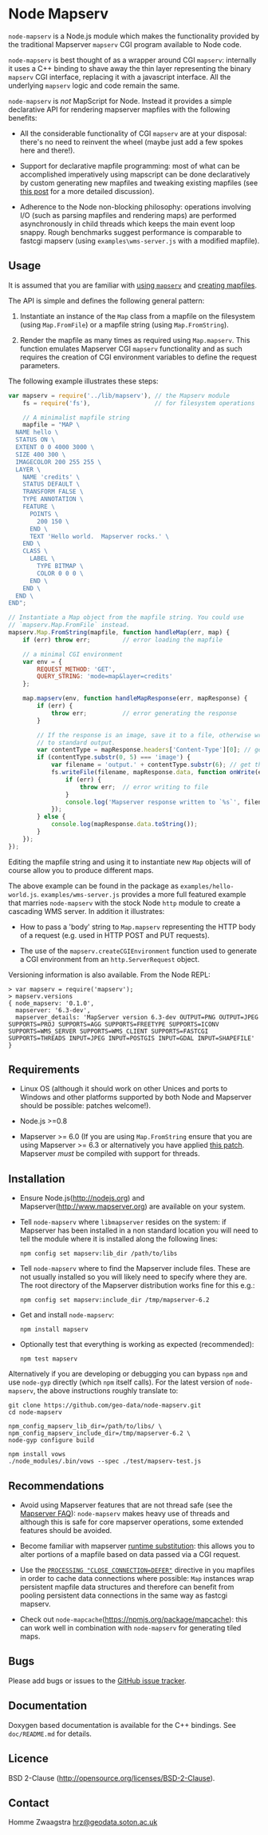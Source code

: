 # Node Mapserv

`node-mapserv` is a Node.js module which makes the functionality provided by
the traditional Mapserver `mapserv` CGI program available to Node code.

`node-mapserv` is best thought of as a wrapper around CGI `mapserv`: internally
it uses a C++ binding to shave away the thin layer representing the binary
`mapserv` CGI interface, replacing it with a javascript interface.  All the
underlying `mapserv` logic and code remain the same.

`node-mapserv` is *not* MapScript for Node.  Instead it provides a simple
declarative API for rendering mapserver mapfiles with the following benefits:

* All the considerable functionality of CGI `mapserv` are at your disposal:
  there's no need to reinvent the wheel (maybe just add a few spokes here and
  there!).

* Support for declarative mapfile programming: most of what can be accomplished
  imperatively using mapscript can be done declaratively by custom generating
  new mapfiles and tweaking existing mapfiles (see
  [this post](http://sgillies.net/blog/315/stop-using-mapscript/) for a more
  detailed discussion).

* Adherence to the Node non-blocking philosophy: operations involving I/O (such
  as parsing mapfiles and rendering maps) are performed asynchronously in child
  threads which keeps the main event loop snappy.  Rough benchmarks suggest
  performance is comparable to fastcgi mapserv (using `examples\wms-server.js`
  with a modified mapfile).

## Usage

It is assumed that you are familiar with
[using `mapserv`](http://mapserver.org/cgi/index.html) and
[creating mapfiles](http://mapserver.org/mapfile/index.html).

The API is simple and defines the following general pattern:

1. Instantiate an instance of the `Map` class from a mapfile on the filesystem
(using `Map.FromFile`) or a mapfile string (using `Map.FromString`).

2. Render the mapfile as many times as required using `Map.mapserv`. This
function emulates Mapserver CGI `mapserv` functionality and as such requires
the creation of CGI environment variables to define the request parameters.

The following example illustrates these steps:

```javascript
var mapserv = require('../lib/mapserv'), // the Mapserv module
    fs = require('fs'),                  // for filesystem operations

    // A minimalist mapfile string
    mapfile = "MAP \
  NAME hello \
  STATUS ON \
  EXTENT 0 0 4000 3000 \
  SIZE 400 300 \
  IMAGECOLOR 200 255 255 \
  LAYER \
    NAME 'credits' \
    STATUS DEFAULT \
    TRANSFORM FALSE \
    TYPE ANNOTATION \
    FEATURE \
      POINTS \
        200 150 \
      END \
      TEXT 'Hello world.  Mapserver rocks.' \
    END \
    CLASS \
      LABEL \
        TYPE BITMAP \
        COLOR 0 0 0 \
      END \
    END \
  END \
END";

// Instantiate a Map object from the mapfile string. You could use
// `mapserv.Map.FromFile` instead.
mapserv.Map.FromString(mapfile, function handleMap(err, map) {
    if (err) throw err;         // error loading the mapfile

    // a minimal CGI environment
    var env = {
        REQUEST_METHOD: 'GET',
        QUERY_STRING: 'mode=map&layer=credits'
    };

    map.mapserv(env, function handleMapResponse(err, mapResponse) {
        if (err) {
            throw err;          // error generating the response
        }

        // If the response is an image, save it to a file, otherwise write it
        // to standard output.
        var contentType = mapResponse.headers['Content-Type'][0]; // get the content type from the headers
        if (contentType.substr(0, 5) === 'image') {
            var filename = 'output.' + contentType.substr(6); // get the file extension from the content type
            fs.writeFile(filename, mapResponse.data, function onWrite(err) {
                if (err) {
                    throw err;  // error writing to file
                }
                console.log('Mapserver response written to `%s`', filename);
            });
        } else {
            console.log(mapResponse.data.toString());
        }
    });
});
```

Editing the mapfile string and using it to instantiate new `Map` objects will
of course allow you to produce different maps.

The above example can be found in the package as `examples/hello-world.js`.
`examples/wms-server.js` provides a more full featured example that marries
`node-mapserv` with the stock Node `http` module to create a cascading WMS
server.  In addition it illustrates:

* How to pass a 'body' string to `Map.mapserv` representing the HTTP body of a
  request (e.g. used in HTTP POST and PUT requests).

* The use of the `mapserv.createCGIEnvironment` function used to generate a CGI
  environment from an `http.ServerRequest` object.

Versioning information is also available. From the Node REPL:

```
> var mapserv = require('mapserv');
> mapserv.versions
{ node_mapserv: '0.1.0',
  mapserver: '6.3-dev',
  mapserver_details: 'MapServer version 6.3-dev OUTPUT=PNG OUTPUT=JPEG SUPPORTS=PROJ SUPPORTS=AGG SUPPORTS=FREETYPE SUPPORTS=ICONV SUPPORTS=WMS_SERVER SUPPORTS=WMS_CLIENT SUPPORTS=FASTCGI SUPPORTS=THREADS INPUT=JPEG INPUT=POSTGIS INPUT=GDAL INPUT=SHAPEFILE' }
```

## Requirements

* Linux OS (although it should work on other Unices and ports to Windows and
  other platforms supported by both Node and Mapserver should be possible:
  patches welcome!).

* Node.js >=0.8

* Mapserver >= 6.0 (If you are using `Map.FromString` ensure that you are using
  Mapserver >= 6.3 or alternatively you have applied
  [this patch](https://github.com/mapserver/mapserver/commit/e9e48941e9b02378de57a8ad6c6aa0d070816b06).
  Mapserver *must* be compiled with support for threads.

## Installation

* Ensure Node.js(http://nodejs.org) and Mapserver(http://www.mapserver.org) are
  available on your system.

* Tell `node-mapserv` where `libmapserver` resides on the system: if Mapserver
  has been installed in a non standard location you will need to tell the
  module where it is installed along the following lines:

    `npm config set mapserv:lib_dir /path/to/libs`

* Tell `node-mapserv` where to find the Mapserver include files.  These are not
  usually installed so you will likely need to specify where they are.  The
  root directory of the Mapserver distribution works fine for this e.g.:

    `npm config set mapserv:include_dir /tmp/mapserver-6.2`

* Get and install `node-mapserv`:

    `npm install mapserv`

* Optionally test that everything is working as expected (recommended):

   `npm test mapserv`

Alternatively if you are developing or debugging you can bypass `npm` and use
`node-gyp` directly (which `npm` itself calls). For the latest version of
`node-mapserv`, the above instructions roughly translate to:

    git clone https://github.com/geo-data/node-mapserv.git
    cd node-mapserv

    npm_config_mapserv_lib_dir=/path/to/libs/ \
    npm_config_mapserv_include_dir=/tmp/mapserver-6.2 \
    node-gyp configure build

    npm install vows
    ./node_modules/.bin/vows --spec ./test/mapserv-test.js

## Recommendations

* Avoid using Mapserver features that are not thread safe (see the
  [Mapserver FAQ](http://mapserver.org/faq.html?highlight=threads#is-mapserver-thread-safe)):
  `node-mapserv` makes heavy use of threads and although this is safe for core
  mapserver operations, some extended features should be avoided.

* Become familiar with mapserver
  [runtime substitution](http://mapserver.org/cgi/runsub.html): this allows you
  to alter portions of a mapfile based on data passed via a CGI request.

* Use the
  [`PROCESSING "CLOSE_CONNECTION=DEFER"`](http://mapserver.org/mapfile/layer.html#index-49)
  directive in you mapfiles in order to cache data connections where possible:
  `Map` instances wrap persistent mapfile data structures and therefore can
  benefit from pooling persistent data connections in the same way as fastcgi
  mapserv.

* Check out `node-mapcache`(https://npmjs.org/package/mapcache): this can work
  well in combination with `node-mapserv` for generating tiled maps.

## Bugs

Please add bugs or issues to the
[GitHub issue tracker](https://github.com/geo-data/node-mapcache).

## Documentation

Doxygen based documentation is available for the C++ bindings. See
`doc/README.md` for details.

## Licence

BSD 2-Clause (http://opensource.org/licenses/BSD-2-Clause).

## Contact

Homme Zwaagstra <hrz@geodata.soton.ac.uk>
